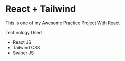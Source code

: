 # React + Tailwind

This is one of my Awesome Practice Project With React

Technology Used

- React JS
- Tailwind CSS
- Swiper JS
